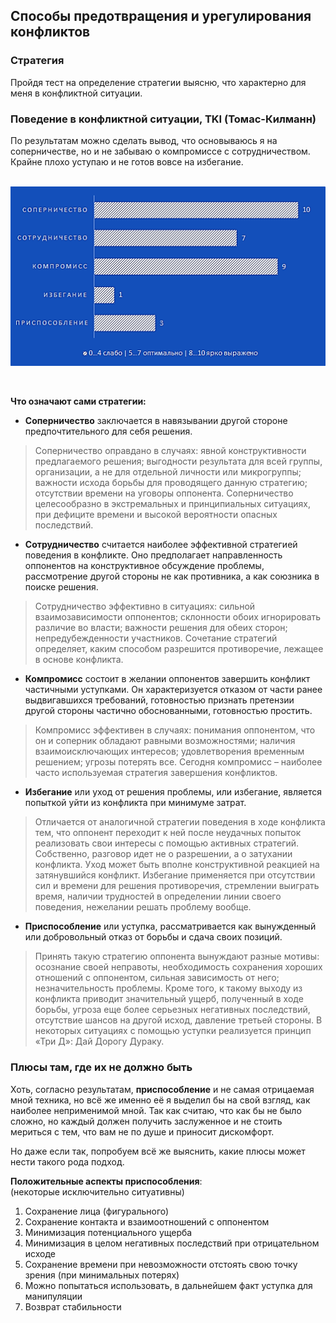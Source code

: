 ## Способы предотвращения и урегулирования конфликтов
### **Стратегия**
Пройдя тест на определение стратегии выясню, что характерно для меня в конфликтной ситуации.
### Поведение в конфликтной ситуации, **TKI** (Томас-Килманн)
По результатам можно сделать вывод, что основываюсь я на соперничестве, но и не забываю о компромиссе с сотрудничеством.  
Крайне плохо уступаю и не готов вовсе на избегание.</br></br>
<p align="center"><img src ="tki.png" /></p></br>

**Что означают сами стратегии:**

- **Соперничество** заключается в навязывании другой стороне предпочтительного для себя решения.
>Соперничество оправдано в случаях: явной конструктивности предлагаемого решения; выгодности результата для всей группы, организации, а не для отдельной личности или микрогруппы; важности исхода борьбы для проводящего данную стратегию; отсутствии времени на уговоры оппонента.
Соперничество целесообразно в экстремальных и принципиальных ситуациях, при дефиците времени и высокой вероятности опасных последствий.

- **Сотрудничество** считается наиболее эффективной стратегией поведения в конфликте. Оно предполагает направленность оппонентов на конструктивное обсуждение проблемы, рассмотрение другой стороны не как противника, а как союзника в поиске решения.
>Сотрудничество эффективно в ситуациях: сильной взаимозависимости оппонентов; склонности обоих игнорировать различие во власти; важности решения для обеих сторон; непредубежденности участников. Сочетание стратегий определяет, каким способом разрешится противоречие, лежащее в основе конфликта.

- **Компромисс** состоит в желании оппонентов завершить конфликт частичными уступками. Он характеризуется отказом от части ранее выдвигавшихся требований, готовностью признать претензии другой стороны частично обоснованными, готовностью простить.
>Компромисс эффективен в случаях: понимания оппонентом, что он и соперник обладают равными возможностями; наличия взаимоисключающих интересов; удовлетворения временным решением; угрозы потерять все. Сегодня компромисс – наиболее часто используемая стратегия завершения конфликтов.

- **Избегание** или уход от решения проблемы, или избегание, является попыткой уйти из конфликта при минимуме затрат. 
>Отличается от аналогичной стратегии поведения в ходе конфликта тем, что оппонент переходит к ней после неудачных попыток реализовать свои интересы с помощью активных стратегий. Собственно, разговор идет не о разрешении, а о затухании конфликта. Уход может быть вполне конструктивной реакцией на затянувшийся конфликт.
Избегание применяется при отсутствии сил и времени для решения противоречия, стремлении выиграть время, наличии трудностей в определении линии своего поведения, нежелании решать проблему вообще.

- **Приспособление** или уступка, рассматривается как вынужденный или добровольный отказ от борьбы и сдача своих позиций. 
>Принять такую стратегию оппонента вынуждают разные мотивы: осознание своей неправоты, необходимость сохранения хороших отношений с оппонентом, сильная зависимость от него; незначительность проблемы. Кроме того, к такому выходу из конфликта приводит значительный ущерб, полученный в ходе борьбы, угроза еще более серьезных негативных последствий, отсутствие шансов на другой исход, давление третьей стороны. В некоторых ситуациях с помощью уступки реализуется принцип «Три Д»: Дай Дорогу Дураку.
### Плюсы там, где их не должно быть
Хоть, согласно результатам, **приспособление** и не самая отрицаемая мной техника, но всё же именно её я выделил бы на свой взгляд, как наиболее неприменимой мной. Так как считаю, что как бы не было сложно, но каждый должен получить заслуженное и не стоить мериться с тем, что вам не по душе и приносит дискомфорт.

Но даже если так, попробуем всё же выяснить, какие плюсы может нести такого рода подход.

**Положительные аспекты приспособления**:  
(некоторые исключительно ситуативны)
1. Сохранение лица (фигурального)
2. Сохранение контакта и взаимоотношений с оппонентом
3. Минимизация потенциального ущерба
4. Минимизация в целом негативных последствий при отрицательном исходе
5. Сохранение времени при невозможности отстоять свою точку зрения (при минимальных потерях)
6. Можно попытаться использовать, в дальнейшем факт уступка для манипуляции
7. Возврат стабильности